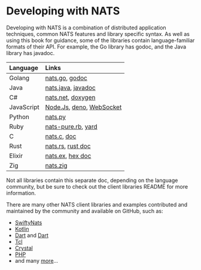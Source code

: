 # Developing with NATS

Developing with NATS is a combination of distributed application techniques, common NATS features and library specific syntax. As well as using this book for guidance, some of the libraries contain language-familiar formats of their API. For example, the Go library has godoc, and the Java library has javadoc.

| Language | Links |
| :--- | :--- |
| Golang | [nats.go](https://github.com/nats-io/nats.go), [godoc](http://godoc.org/github.com/nats-io/nats.go) |
| Java | [nats.java](https://github.com/nats-io/nats.java), [javadoc](https://javadoc.io/doc/io.nats/jnats) |
| C# | [nats.net](https://github.com/nats-io/nats.net), [doxygen](http://nats-io.github.io/nats.net/) |
| JavaScript | [Node.Js](https://github.com/nats-io/nats.js#readme), [deno](https://github.com/nats-io/nats.deno/blob/main/README.md), [WebSocket](https://github.com/nats-io/nats.ws#readme) |
| Python | [nats.py](https://github.com/nats-io/nats.py) |
| Ruby | [nats-pure.rb](https://github.com/nats-io/nats-pure.rb), [yard](https://www.rubydoc.info/gems/nats) |
| C | [nats.c](https://github.com/nats-io/nats.c), [doc](http://nats-io.github.io/nats.c) |
| Rust | [nats.rs](https://github.com/nats-io/nats.rs), [rust doc](https://docs.rs/nats) |
| Elixir | [nats.ex](https://github.com/nats-io/nats.ex), [hex doc](https://hex.pm/packages/gnat) |
| Zig | [nats.zig](https://github.com/nats-io/nats.zig)

Not all libraries contain this separate doc, depending on the language community, but be sure to check out the client libraries README for more information.

There are many other NATS client libraries and examples contributed and maintained by the community and available on GitHub, such as:

* [SwiftyNats](https://github.com/rayepps/swifty-nats)
* [Kotlin](https://github.com/nats-io/kotlin-nats-examples)
* [Dart](https://github.com/chartchuo/dart-nats) and [Dart](https://github.com/c16a/nats-dart)
* [Tcl](https://github.com/Kazmirchuk/nats-tcl)
* [Crystal](https://github.com/jgaskins/nats)
* [PHP](https://github.com/repejota/phpnats)
* and many [more](https://github.com/search?o=desc&p=1&q=nats+client&s=updated&type=Repositories)...